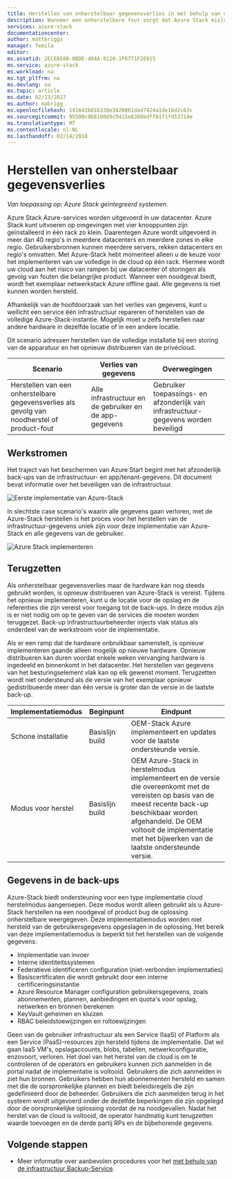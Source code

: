 ```yaml
---
title: Herstellen van onherstelbaar gegevensverlies in met behulp van de infrastructuur Backup-Service van Azure-Stack | Microsoft Docs
description: Wanneer een onherstelbare fout zorgt dat Azure Stack mislukt, kunt uw infrastructuur-gegevens herstellen bij het hervatten van de implementatie van uw Azure-Stack.
services: azure-stack
documentationcenter: 
author: mattbriggs
manager: femila
editor: 
ms.assetid: 2ECE8580-0BDE-4D4A-9120-1F6771F2E815
ms.service: azure-stack
ms.workload: na
ms.tgt_pltfrm: na
ms.devlang: na
ms.topic: article
ms.date: 02/13/2017
ms.author: mabrigg
ms.openlocfilehash: 141641b01b338e3426861dad7424a1de1bd2c63c
ms.sourcegitcommit: 95500c068100d9c9415e8368bdffb1f1fd53714e
ms.translationtype: MT
ms.contentlocale: nl-NL
ms.lasthandoff: 02/14/2018
---
```

# <a name="recover-from-catastrophic-data-loss"></a>Herstellen van onherstelbaar gegevensverlies

*Van toepassing op: Azure Stack geïntegreerd systemen.*

Azure Stack Azure-services worden uitgevoerd in uw datacenter. Azure Stack kunt uitvoeren op omgevingen met vier knooppunten zijn geïnstalleerd in één rack zo klein. Daarentegen Azure wordt uitgevoerd in meer dan 40 regio's in meerdere datacenters en meerdere zones in elke regio. Gebruikersbronnen kunnen meerdere servers, rekken datacenters en regio's omvatten. Met Azure-Stack hebt momenteel alleen u de keuze voor het implementeren van uw volledige in de cloud op één rack. Hiermee wordt uw cloud aan het risico van rampen bij uw datacenter of storingen als gevolg van fouten die belangrijke product. Wanneer een noodgeval biedt, wordt het exemplaar netwerkstack Azure offline gaat. Alle gegevens is niet kunnen worden hersteld.

Afhankelijk van de hoofdoorzaak van het verlies van gegevens, kunt u wellicht een service één infrastructuur repareren of herstellen van de volledige Azure-Stack-instantie. Mogelijk moet u zelfs herstellen naar andere hardware in dezelfde locatie of in een andere locatie.

Dit scenario adressen herstellen van de volledige installatie bij een storing van de apparatuur en het opnieuw distribueren van de privécloud.

| Scenario                                                           | Verlies van gegevens                            | Overwegingen                                                             |
|--------------------------------------------------------------------|--------------------------------------|----------------------------------------------------------------------------|
| Herstellen van een onherstelbare gegevensverlies als gevolg van noodherstel of product-fout | Alle infrastructuur en de gebruiker en de app-gegevens | Gebruiker toepassings- en afzonderlijk van infrastructuur-gegevens worden beveiligd |

## <a name="workflows"></a>Werkstromen

Het traject van het beschermen van Azure Start begint met het afzonderlijk back-ups van de infrastructuur- en app/tenant-gegevens. Dit document bevat informatie over het beveiligen van de infrastructuur. 

![Eerste implementatie van Azure-Stack](media\azure-stack-backup\azure-stack-backup-workflow1.png)

In slechtste case scenario's waarin alle gegevens gaan verloren, met de Azure-Stack herstellen is het proces voor het herstellen van de infrastructuur-gegevens uniek zijn voor deze implementatie van Azure-Stack en alle gegevens van de gebruiker. 

![Azure Stack implementeren](media\azure-stack-backup\azure-stack-backup-workflow2.png)

## <a name="restore"></a>Terugzetten

Als onherstelbaar gegevensverlies maar de hardware kan nog steeds gebruikt worden, is opnieuw distribueren van Azure-Stack is vereist. Tijdens het opnieuw implementeren, kunt u de locatie voor de opslag en de referenties die zijn vereist voor toegang tot de back-ups. In deze modus zijn is er niet nodig om op te geven van de services die moeten worden teruggezet. Back-up infrastructuurbeheerder injects vlak status als onderdeel van de werkstroom voor de implementatie.

Als er een ramp dat de hardware onbruikbaar samenstelt, is opnieuw implementeren gaande alleen mogelijk op nieuwe hardware. Opnieuw distribueren kan duren voordat enkele weken vervanging hardware is ingedeeld en binnenkomt in het datacenter. Het herstellen van gegevens van het besturingselement vlak kan op elk gewenst moment. Terugzetten wordt niet ondersteund als de versie van het exemplaar opnieuw gedistribueerde meer dan één versie is groter dan de versie in de laatste back-up. 

| Implementatiemodus | Beginpunt | Eindpunt                                                                                                                                                                                                     |
|-----------------|----------------|---------------------------------------------------------------------------------------------------------------------------------------------------------------------------------------------------------------|
| Schone installatie   | Basislijn build | OEM-Stack Azure implementeert en updates voor de laatste ondersteunde versie.                                                                                                                                          |
| Modus voor herstel   | Basislijn build | OEM Azure-Stack in herstelmodus implementeert en de versie die overeenkomt met de vereisten op basis van de meest recente back-up beschikbaar worden afgehandeld. De OEM voltooit de implementatie met het bijwerken van de laatste ondersteunde versie. |

## <a name="data-in-backups"></a>Gegevens in de back-ups

Azure-Stack biedt ondersteuning voor een type implementatie cloud herstelmodus aangeroepen. Deze modus wordt alleen gebruikt als u Azure-Stack herstellen na een noodgeval of product bug de oplossing onherstelbare weergegeven. Deze implementatiemodus worden niet hersteld van de gebruikersgegevens opgeslagen in de oplossing. Het bereik van deze implementatiemodus is beperkt tot het herstellen van de volgende gegevens:

 - Implementatie van invoer
 - Interne identiteitssystemen
 - Federatieve identificeren configuration (niet-verbonden implementaties)
 - Basiscertificaten die wordt gebruikt door een interne certificeringsinstantie
 - Azure Resource Manager configuration gebruikersgegevens, zoals abonnementen, plannen, aanbiedingen en quota's voor opslag, netwerken en bronnen berekenen
 - KeyVault geheimen en kluizen
 - RBAC beleidstoewijzingen en roltoewijzingen 

Geen van de gebruiker infrastructuur als een Service (IaaS) of Platform als een Service (PaaS)-resources zijn hersteld tijdens de implementatie. Dat wil gaan IaaS VM's, opslagaccounts, blobs, tabellen, netwerkconfiguratie, enzovoort, verloren. Het doel van het herstel van de cloud is om te controleren of de operators en gebruikers kunnen zich aanmelden in de portal nadat de implementatie is voltooid. Gebruikers die zich aanmelden in ziet hun bronnen. Gebruikers hebben hun abonnementen hersteld en samen met die de oorspronkelijke plannen en biedt beleidsregels die zijn gedefinieerd door de beheerder. Gebruikers die zich aanmelden terug in het systeem wordt uitgevoerd onder de dezelfde beperkingen die zijn opgelegd door de oorspronkelijke oplossing voordat de na noodgevallen. Nadat het herstel van de cloud is voltooid, de operator handmatig kunt terugzetten waarde toevoegen en de derde partij RPs en de bijbehorende gegevens.

## <a name="next-steps"></a>Volgende stappen

 - Meer informatie over aanbevolen procedures voor het [met behulp van de infrastructuur Backup-Service](azure-stack-backup-best-practices.md).
